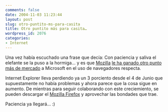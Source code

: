 ```yaml
---
comments: false
date: 2004-11-03 11:23:44
layout: post
slug: otro-puntito-ms-para-casita
title: Otro puntito más para casita…
wordpress_id: 2076
categories:
- Internet
---
```


Una vez había escuchado una frase que decía: Con paciencia y saliva el elefante se la puso a la hormiga… y es que [Mozilla](http://www.mozilla.org) [le ha ganado otro punto más de mercado](http://www.eweek.com/article2/0,1759,1706694,00.asp?kc=EWRSS03119TX1K0000594) a Microsoft en el uso de navegadores respecta.





Internet Explorer lleva perdiendo ya un 3 porciento desde el 4 de Junio que supuestamente no había problemas y ahora parece que la cosa sigue en aumento. De mientras para seguir colaborando con este creciemiento, se pueden descargar el [Mozilla Firefox](http://www.mozilla.org/products/firefox/) y aprovechar las bondades que trae.





Paciencia ya llegará… :)




 
